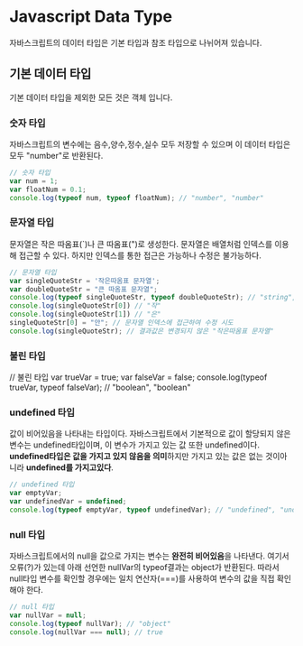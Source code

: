 Javascript Data Type
======
자바스크립트의 데이터 타입은 기본 타입과 참조 타입으로 나뉘어져 있습니다.

## 기본 데이터 타입
기본 데이터 타입을 제외한 모든 것은 객체 입니다.

### 숫자 타입
자바스크립트의 변수에는 음수,양수,정수,실수 모두 저장할 수 있으며 이 데이터 타입은 모두 "number"로 반환된다.

```js
// 숫자 타입
var num = 1;
var floatNum = 0.1;
console.log(typeof num, typeof floatNum); // "number", "number"
```
### 문자열 타입
문자열은 작은 따옴표(`)나 큰 따옴표(")로 생성한다.
문자열은 배열처럼 인덱스를 이용해 접근할 수 있다.
하지만 인덱스를 통한 접근은 가능하나 수정은 불가능하다.
```js
// 문자열 타입
var singleQuoteStr = '작은따옴표 문자열';
var doubleQuoteStr = "큰 따옴표 문자열";
console.log(typeof singleQuoteStr, typeof doubleQuoteStr); // "string", "string"
console.log(singleQuoteStr[0]) // "작"
console.log(singleQuoteStr[1]) // "은"
singleQuoteStr[0] = "안"; // 문자열 인덱스에 접근하여 수정 시도
console.log(singleQuoteStr); // 결과값은 변경되지 않은 "작은따옴표 문자열"
```
### 불린 타입
// 불린 타입
var trueVar = true;
var falseVar = false;
console.log(typeof trueVar, typeof falseVar); // "boolean", "boolean"
### undefined 타입
값이 비어있음을 나타내는 타입이다.
자바스크립트에서 기본적으로 값이 할당되지 않은 변수는 undefined타입이며, 이 변수가 가지고 있는 값 또한 undefined이다.
**undefined타입은 값을 가지고 있지 않음을 의미**하지만 가지고 있는 값은 없는 것이아니라 **undefined를 가지고있다**.
```js
// undefined 타입
var emptyVar;
var undefinedVar = undefined;
console.log(typeof emptyVar, typeof undefinedVar); // "undefined", "undefined"
```
### null 타입
자바스크립트에서의 null을 값으로 가지는 변수는 **완전히 비어있음**을 나타낸다.
여기서 오류(?)가 있는데 아래 선언한 nullVar의 typeof결과는 object가 반환된다.
따라서 null타입 변수를 확인할 경우에는 일치 연산자(===)를 사용하여 변수의 값을 직접 확인해야 한다.
```js
// null 타입
var nullVar = null;
console.log(typeof nullVar); // "object"
console.log(nullVar === null); // true
```